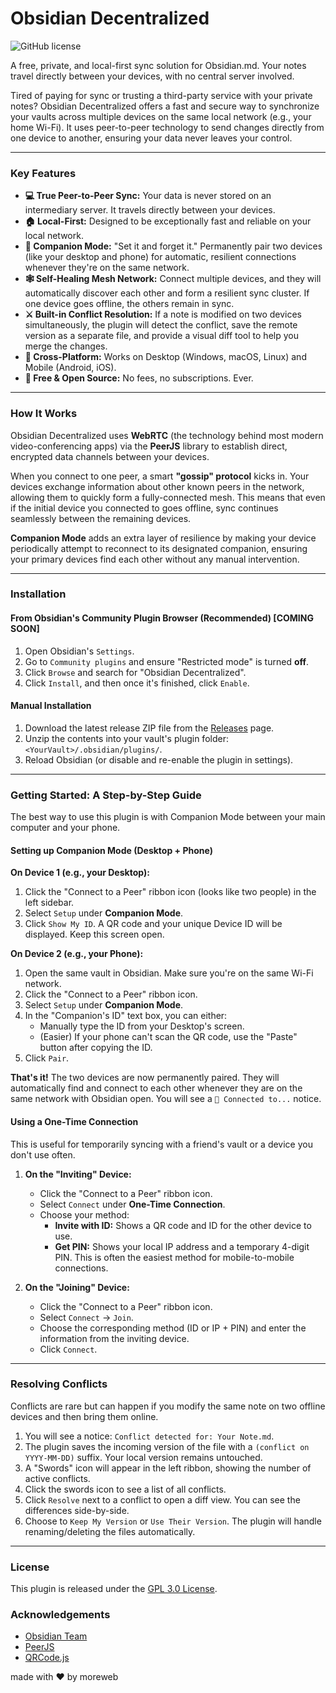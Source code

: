 # Obsidian Decentralized
![GitHub license](https://img.shields.io/github/license/iWebbIO/obsidian-decentralized)

A free, private, and local-first sync solution for Obsidian.md. Your notes travel directly between your devices, with no central server involved.

Tired of paying for sync or trusting a third-party service with your private notes? Obsidian Decentralized offers a fast and secure way to synchronize your vaults across multiple devices on the same local network (e.g., your home Wi-Fi). It uses peer-to-peer technology to send changes directly from one device to another, ensuring your data never leaves your control.

---

### Key Features
*   **💻 True Peer-to-Peer Sync:** Your data is never stored on an intermediary server. It travels directly between your devices.
*   **🏠 Local-First:** Designed to be exceptionally fast and reliable on your local network.
*   **🤖 Companion Mode:** "Set it and forget it." Permanently pair two devices (like your desktop and phone) for automatic, resilient connections whenever they're on the same network.
*   **🕸️ Self-Healing Mesh Network:** Connect multiple devices, and they will automatically discover each other and form a resilient sync cluster. If one device goes offline, the others remain in sync.
*   **⚔️ Built-in Conflict Resolution:** If a note is modified on two devices simultaneously, the plugin will detect the conflict, save the remote version as a separate file, and provide a visual diff tool to help you merge the changes.
*   **📱 Cross-Platform:** Works on Desktop (Windows, macOS, Linux) and Mobile (Android, iOS).
*   **💸 Free & Open Source:** No fees, no subscriptions. Ever.

---

### How It Works
Obsidian Decentralized uses **WebRTC** (the technology behind most modern video-conferencing apps) via the **PeerJS** library to establish direct, encrypted data channels between your devices.

When you connect to one peer, a smart **"gossip" protocol** kicks in. Your devices exchange information about other known peers in the network, allowing them to quickly form a fully-connected mesh. This means that even if the initial device you connected to goes offline, sync continues seamlessly between the remaining devices.

**Companion Mode** adds an extra layer of resilience by making your device periodically attempt to reconnect to its designated companion, ensuring your primary devices find each other without any manual intervention.

---

### Installation
#### From Obsidian's Community Plugin Browser (Recommended) [COMING SOON]

1.  Open Obsidian's `Settings`.
2.  Go to `Community plugins` and ensure "Restricted mode" is turned **off**.
3.  Click `Browse` and search for "Obsidian Decentralized".
4.  Click `Install`, and then once it's finished, click `Enable`.

#### Manual Installation

1.  Download the latest release ZIP file from the [Releases](https://github.com/iWebbIO/obsidian-decentralized/releases) page.
2.  Unzip the contents into your vault's plugin folder: `<YourVault>/.obsidian/plugins/`.
3.  Reload Obsidian (or disable and re-enable the plugin in settings).

---

### Getting Started: A Step-by-Step Guide
The best way to use this plugin is with Companion Mode between your main computer and your phone.

#### Setting up Companion Mode (Desktop + Phone)

**On Device 1 (e.g., your Desktop):**

1.  Click the "Connect to a Peer" ribbon icon (looks like two people) in the left sidebar.
2.  Select `Setup` under **Companion Mode**.
3.  Click `Show My ID`. A QR code and your unique Device ID will be displayed. Keep this screen open.

**On Device 2 (e.g., your Phone):**

1.  Open the same vault in Obsidian. Make sure you're on the same Wi-Fi network.
2.  Click the "Connect to a Peer" ribbon icon.
3.  Select `Setup` under **Companion Mode**.
4.  In the "Companion's ID" text box, you can either:
    *   Manually type the ID from your Desktop's screen.
    *   (Easier) If your phone can't scan the QR code, use the "Paste" button after copying the ID.
5.  Click `Pair`.

**That's it!** The two devices are now permanently paired. They will automatically find and connect to each other whenever they are on the same network with Obsidian open. You will see a `🤝 Connected to...` notice.

#### Using a One-Time Connection
This is useful for temporarily syncing with a friend's vault or a device you don't use often.

1.  **On the "Inviting" Device:**
    *   Click the "Connect to a Peer" ribbon icon.
    *   Select `Connect` under **One-Time Connection**.
    *   Choose your method:
        *   **Invite with ID:** Shows a QR code and ID for the other device to use.
        *   **Get PIN:** Shows your local IP address and a temporary 4-digit PIN. This is often the easiest method for mobile-to-mobile connections.

2.  **On the "Joining" Device:**
    *   Click the "Connect to a Peer" ribbon icon.
    *   Select `Connect` -> `Join`.
    *   Choose the corresponding method (ID or IP + PIN) and enter the information from the inviting device.
    *   Click `Connect`.

---

### Resolving Conflicts
Conflicts are rare but can happen if you modify the same note on two offline devices and then bring them online.

1.  You will see a notice: `Conflict detected for: Your Note.md`.
2.  The plugin saves the incoming version of the file with a `(conflict on YYYY-MM-DD)` suffix. Your local version remains untouched.
3.  A "Swords" icon will appear in the left ribbon, showing the number of active conflicts.
4.  Click the swords icon to see a list of all conflicts.
5.  Click `Resolve` next to a conflict to open a diff view. You can see the differences side-by-side.
6.  Choose to `Keep My Version` or `Use Their Version`. The plugin will handle renaming/deleting the files automatically.

---

### License
This plugin is released under the [GPL 3.0 License](LICENSE).
### Acknowledgements
* [Obsidian Team](https://obsidian.md)
* [PeerJS](https://peerjs.com/)
* [QRCode.js](https://github.com/davidshimjs/qrcodejs)

made with ❤️ by moreweb
